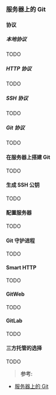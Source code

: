 ### 服务器上的 Git

#### 协议
##### 本地协议
TODO
##### HTTP 协议
TODO
##### SSH 协议
TODO
##### Git 协议
TODO

#### 在服务器上搭建 Git
TODO

#### 生成 SSH 公钥
TODO

#### 配置服务器
TODO

#### Git 守护进程
TODO

#### Smart HTTP
TODO

#### GitWeb
TODO

#### GitLab
TODO

#### 三方托管的选择
TODO

>**参考:**
- [服务器上的 Git](https://git-scm.com/book/zh/v2/%E6%9C%8D%E5%8A%A1%E5%99%A8%E4%B8%8A%E7%9A%84-Git-%E5%8D%8F%E8%AE%AE)
